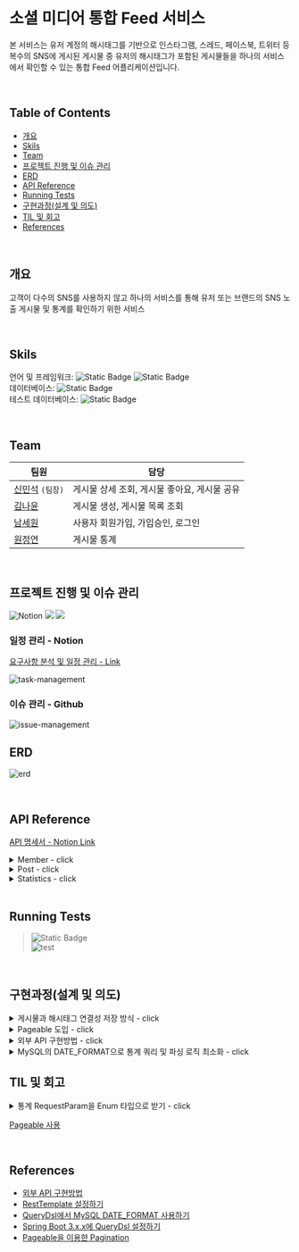 
# 소셜 미디어 통합 Feed 서비스
본 서비스는 유저 계정의 해시태그를 기반으로 인스타그램, 스레드, 페이스북, 트위터 등 복수의 SNS에 게시된 게시물 중 유저의 해시태그가 포함된 게시물들을 하나의 서비스에서 확인할 수 있는 통합 Feed 어플리케이션입니다.

<br/>

## Table of Contents
- [개요](#개요)
- [Skils](#skils)
- [Team](#team)
- [프로젝트 진행 및 이슈 관리](#프로젝트-진행-및-이슈-관리)
- [ERD](#erd)
- [API Reference](#api-reference)
- [Running Tests](#running-tests)
- [구현과정(설계 및 의도)](#구현과정(설계-및-의도))
- [TIL 및 회고](#til-및-회고)
- [References](#references)

<br/>


## 개요
고객이 다수의 SNS를 사용하지 않고 하나의 서비스를 통해  유저 또는 브랜드의 SNS 노출 게시물 및 통계를 확인하기 위한 서비스

<br/>


## Skils
언어 및 프레임워크: ![Static Badge](https://img.shields.io/badge/JAVA-17-blue) ![Static Badge](https://img.shields.io/badge/SpringBoot-3.1.5-green)<br/>
데이터베이스: ![Static Badge](https://img.shields.io/badge/MySQL--red)<br/>
테스트 데이터베이스: ![Static Badge](https://img.shields.io/badge/H2--red)

<br/>

## Team

| 팀원      | 담당                         |
|---------|----------------------------|
| [신민석](https://github.com/shinmin9812)  `(팀장)` | 게시물 상세 조회, 게시물 좋아요, 게시물 공유 |
| [김나윤](https://github.com/nayoonk928)      | 게시물 생성, 게시물 목록 조회          |
| [남세원](https://github.com/nswon)      | 사용자 회원가입, 가입승인, 로그인        |
| [원정연](https://github.com/jjungyeun)     | 게시물 통계                     |


<br/>


## 프로젝트 진행 및 이슈 관리

![Notion](https://img.shields.io/badge/Notion-%23000000.svg?style=for-the-badge&logo=notion&logoColor=white)
<img src="https://img.shields.io/badge/Github-181717?style=for-the-badge&logo=Github&logoColor=white">
<img src="https://img.shields.io/badge/Discord-5865F2?style=for-the-badge&logo=Discord&logoColor=white">


### 일정 관리 - Notion

[요구사항 분석 및 일정 관리 - Link](https://wonwonjung.notion.site/Feed-214a058c86f642f5b31d993826032c20?pvs=4)

![task-management](https://github.com/wanted-preonboarding-backend-teamV/Restaurant-Recommendation/assets/29030538/891af65f-7d4b-4963-951f-ed0f4d22ceb9)

### 이슈 관리 - Github
![issue-management](https://github.com/wanted-preonboarding-backend-teamV/SNS-Integration-Service/assets/83534757/93f9f709-35ae-4310-b865-17771273cd01)
<br/>

## ERD

![erd](https://github.com/wanted-preonboarding-backend-teamV/Restaurant-Recommendation/assets/29030538/f69e1fa2-c3ff-4e0b-a1da-7e987b0b887e)

<br/>


## API Reference
[API 명세서 - Notion Link](https://wonwonjung.notion.site/API-d4e42a31ea424384b4b6edb4664ea8ef?pvs=4)

<details>
<summary>Member - click</summary>

#### 회원가입

POST /members

| Parameter | Type   | Description |
| :-------- | :----- | :---------- |
| account   | string | 계정        |
| email     | string | 이메일      |
| password  | string | 비밀번호    |

#### Response

    HTTP/1.1 200
    Content-Type: application/json

    {
        "code": "183751"
    }

#### 가입승인

POST /members/approve

| Parameter | Type   | Description |
| :-------- | :----- | :---------- |
| account   | string | 계정        |
| password     | string | 비밀번호      |
| code  | string | 인증코드    |

#### Response

    HTTP/1.1 204
    Content-Type: application/json

#### 로그인

POST /members/login

| Parameter | Type   | Description |
| :-------- | :----- | :---------- |
| account   | string | 계정        |
| password     | string | 비밀번호      |

#### Response

    HTTP/1.1 200
    Content-Type: application/json

    {
        "accessToken": "12412fd12fdksr.142fdadafs.rea2r23r23f"
    }

</details>
<details>
<summary>Post - click</summary>

#### Request
POST /posts

```
{
    "contentId" : "post2",
    "title" : "맛집 투어",
    "content" : "오늘은 성수동 맛집 투어를 다녀왔습니다. 총 3군데를 다녀왔는데 여기는 어쩌구 저기는 저쩌구 했습니다.",
    "type" : "facebook",
    "viewCount" : 50,
    "likeCount" : 30,
    "shareCount" : 15,
    "hashtags" : ["맛집", "성수동"]
}
```

#### Response
    HTTP/1.1 200


#### Request
GET /posts?hashtag= &type= &orderBy= &sortBy= &searchBy= &search= &pageCount= &page=

**Query Paramter**

| Paramter  | Type   | Description                                                                                      |
|:----------|:-------|:-------------------------------------------------------------------------------------------------|
| hashtag   | string | default: 본인계정 / 맛집, 성수동 등 1건의 해시태그 이며, 정확히 일치하는 값(Exact)만 검색합니다.                                 |
| type      | string | default: 모든타입 / 게시물의 type 필드 값 별로 조회가 됩니다.                                                       |
| orderBy   | string | default: createdAt / 정렬순서이며, created_at,updated_at,like_count,share_count,view_count 가 사용 가능합니다. |
| sortBy    | string | default: desc / **★추가 구현★**  오름차순, 내림차순을 결정합니다.                                                  |
| searchBy  | string | default:모두 / 검색 기준이며, title , content, title,content 이 사용 가능합니다.                                 |
| search    | string | search_by 에서 검색할 키워드 이며 유저가 입력합니다. 해당 문자가 포함된 게시물을 검색합니다.                                        |
| pageCount | int    | default: 10 / 페이지당 게시물 갯수를 지정합니다.                                                                |
| page      | int    | default: 0 / 조회하려는 페이지를 지정합니다.                                                                   |

<details>
<summary>Parameter 형식</summary>

* type
  * facebook, instagram, x, threads
* searchBy
  * both : 제목과 내용 모두 탐색 (default)
  * title : 제목만 탐색
  * content : 내용만 탐색

</details>



#### Response


```
HTTP/1.1 200
Content-Type: application/json

{
    "content": [
        {
            "postId": 270,
            "contentId": "post1",
            "type": "INSTAGRAM",
            "title": "성수동 맛집 투어",
            "content": "오늘은 성수동 맛집 투어를 다녀왔습니",
            "viewCount": 100,
            "likeCount": 40,
            "shareCount": 10,
            "createdAt": "2023-10-30T15:56:33",
            "updatedAt": "2023-10-30T15:56:33",
            "hashtags": [
                "맛집",
                "성수동",
                "user1"
            ]
        }
    ],
    "pageable": {
        "pageNumber": 0,
        "pageSize": 1,
        "sort": {
            "empty": false,
            "sorted": true,
            "unsorted": false
        },
        "offset": 0,
        "unpaged": false,
        "paged": true
    },
    "last": false,
    "totalPages": 3,
    "totalElements": 3,
    "size": 1,
    "number": 0,
    "sort": {
        "empty": false,
        "sorted": true,
        "unsorted": false
    },
    "first": true,
    "numberOfElements": 1,
    "empty": false
}
```

#### Request
```javascript
  GET /posts/post/{postId}
```

| 파라미터     | 타입     | 설명     |
|:---------|:-------|:-------|
| `postId` | `Long` | 게시물 ID |

#### Response
```http
    HTTP/1.1 200
    Content-Type: application/json

    [
      {
	  "post_id": 10,
	  "content_id": "1",
	  "type": "X",
	  "title": "test",
	  "content": "test1234",
	  "hashtags": ["맛집", "성수동"],
	  "view_count": 1,
	  "like_count": 5,
	  "share_count": 5,
	  "created_at": "2023-10-25....",
	  "updated_at": "2023-10-25...."
      }
    ]
```

#### Request
```javascript
  POST /posts/likes/{postId}
```

| 파라미터     | 타입     | 설명           |
|:---------|:-------|:-------------|
| `postId` | `Long` | 게시물 ID |

#### Response
```http
    HTTP/1.1 200 OK
```

#### Request
```javascript
  POST /posts/shares/{postId}
```

| 파라미터     | 타입     | 설명           |
|:---------|:-------|:-------------|
| `postId` | `Long` | 게시물 ID |

#### Response
```http
    HTTP/1.1 200 OK
```
</details>
<details>
<summary>Statistics - click</summary>

#### Request

```
GET /statistics
```

##### Query Parameter
| Parameter | Type     | Description                |
| :-------- | :------- | :------------------------- |
| hashtag | string | 통계값을 볼 대상 해시태그. 기본값은 본인 계정. |
| type | string | `date`, `hour` 날짜 기준 또는 시간 기준으로 조회 |
| start | date | `2023-10-30`과 같이 날짜 형식이며 조회 기준 시작일을 의미. |
| end | date | `2023-10-30`과 같이 날짜 형식이며 조회 기준 종료일을 의미. |
| value | string | `count`, `view_count`, `like_count`, `share_count` |
| sort | string | 날짜를 `asc`(오름차순-오래된순) 또는 `desc` (내림차순-최신순)으로 정렬합니다. 시간은 항상 오름차순으로 정렬됩니다. |

#### Response
    HTTP/1.1 200
    Content-Type: application/json

```
// type=date인 경우
[
  {
    "time": "2023-10-01",
    "value": 12
  },
  {
    "time": "2023-10-02",
    "value": 4
  },
  ...
]

// type=hour인 경우
[
  {
    "time": "2023-10-01T00:00:00",
    "value": 12
  },
  {
    "time": "2023-10-01T01:00:00",
    "value": 4
  },
  ...
]
```
</details>

<br/>

## Running Tests

>  ![Static Badge](https://img.shields.io/badge/Test_Passed-54/54-green) <br/>
![test](https://github.com/wanted-preonboarding-backend-teamV/SNS-Integration-Service/assets/83534757/eee78bcc-0a82-46e9-ae94-906fa217f35f)

<br/>


## 구현과정(설계 및 의도)

<details>
<summary>게시물과 해시태그 연결성 저장 방식 - click</summary>

1. 게시물 테이블에 해시태그 리스트를 string으로 직접 넣기
2. 해시태그 테이블 생성
   - 게시물 id - 해시태그 id
   - 해시태그 정보 저장 테이블을 생성하고, 해시태그 id와 게시물id를 담은 관계 테이블 생성
3. 게시물 id - 해시태그 연결
   - 게시물 id와 해시태그(별도 테이블 연결이 아닌 단순 String 컬럼)을 저장하는 테이블 생성

#### 결론

- 해시태그 테이블을 별도로 만들어도 따로 추가될 정보가 없을 것 같고, 해시태그 값 자체가 unique하기 때문에 **3번** 방법으로 구현

</details>

<details>
<summary>Pageable 도입 - click</summary>

- 처음 코드는 정렬 정보를 enum 으로 처리하여 switch문을 사용했지만, Pageable을 이용한 정렬을 도입하면서 동적으로 정렬을 처리하고 새로운 정렬 기준이 추가되거나 변경되더라도 코드를 변경할 필요가 없게 됩니다.

</details>

<details>
<summary>외부 API 구현방법 - click</summary>

#### RestTemplate VS OpenFeign

- RestTemplate
  - HTTP 요청 후 JSON, XML, String 등의 응답을 받을 수 있다.
  - HTTP 서버와의 통신을 단순화하고 Restful 원칙을 지킨다.
  - header를 적용할 수 있다.
  - 동기적인 HTTP 요청을 한다.

- OpenFeign
  - 어노테이션을 추가하여 외부 API를 호출한다.
  - RestAPI를 사용하는 데 설정이 간편하다

#### 결론

- 사용에는 OpenFeign이 훨씬 간단하고 편리하지만 Spring Cloud 모듈을 추가하고 HttpClient가 Http2를 지원하지 않으므로 추가 설정이 필요하다.
- 또한 테스트 도구를 제공하지 않는다.
- 따라서 동기적 요청을 하지만 실제 API를 다루는 것이 아니므로 좀 더 직관적이고 테스트 코드에 사용할 수 있는 **RestTemplate**을 사용했다.

</details>

<details>

<summary>MySQL의 DATE_FORMAT으로 통계 쿼리 및 파싱 로직 최소화 - click</summary>

- 통계값을 조회하고 파싱하는 방법
  1. 조건 만족하는 기록 전체 다 불러와서 앱에서 파싱
     - 쿼리 1번이지만 조건에 해당하는 PostHistory 데이터를 전부 불러오기 때문에 애플리케이션 레이어에서 부담이 커질 수 있음.
  2. 일자 또는 시간 간격마다 조건 만족하는 기록 조회
     - 쿼리가 최대 7 * 24번 필요하지만 1번처럼 데이터를 다 불러올 필요 없이 COUNT()값만 조회할 수 있음.
  3. 한방 쿼리
     - MySQL의 DATE_FORMAT() 함수를 활용하여 쿼리 한번으로 특정 날짜 또는 시간대에 대한 COUNT()를 바로 구함. 그러나 MySQL에 의존성이 생김.

#### 결론

- 데이터가 많이 쌓이면 1번은 불가능하며, 2번은 최대 쿼리 횟수인 7*24번 정도면 속도에 영향을 줄 수 있는 정도라고 생각됨. 일단은 쿼리 한번으로 원하는 값들을 바로 불러올 수 있어 간편한 **3번** 방식으로 결정함.

</details>

## TIL 및 회고

<details>

<summary>통계 RequestParam을 Enum 타입으로 받기 - click</summary>

1. @RequestParam에 Enum을 사용하면 소문자로 들어오는 파라미터를 변환하지 못하는 문제가 있음
2. 해당 문제를 해결하기 위해 소문자로 들어온 정보를 대문자로 변환한 뒤 Enum 값과 매칭하는 변환기를 구현하고 등록함

```java
// Enum 클래스
public enum StatisticsValueType {
    COUNT,
    VIEW_COUNT,
    LIKE_COUNT,
    SHARE_COUNT;

    public static StatisticsValueType parse(String value) {
        for (StatisticsValueType type : StatisticsValueType.values()) {
            if (type.name().equals(value)) {
                return type;
            }
        }
        return COUNT;
    }

}

---------------------------------------------
// 변환기
public class StringToStatisticsValueTypeConverter implements Converter<String, StatisticsValueType> {
    @Override
    public StatisticsValueType convert(String value) {
        return StatisticsValueType.parse(value.toUpperCase());
    }
}

---------------------------------------------
// 설정
@Configuration
public class WebConfig implements WebMvcConfigurer {
    @Override
    public void addFormatters(FormatterRegistry registry) {
        registry.addConverter(new StringToStatisticsValueTypeConverter());
    }
}
```

</details>

[Pageable 사용](https://www.notion.so/Pageable-750088017de0438fa42484dbacaca892?pvs=4)

<br/>

## References

 - [외부 API 구현방법](https://jie0025.tistory.com/531)
 - [RestTemplate 설정하기](https://doohee94.tistory.com/19)
 - [QueryDsl에서 MySQL DATE_FORMAT 사용하기](https://green-joo.tistory.com/51)
 - [Spring Boot 3.x.x에 QueryDsl 설정하기](https://www.inflearn.com/questions/779498/스프링-부트-3-0-querydsl-설정-관련)
 - [Pageable을 이용햔 Pagination](https://tecoble.techcourse.co.kr/post/2021-08-15-pageable/)




